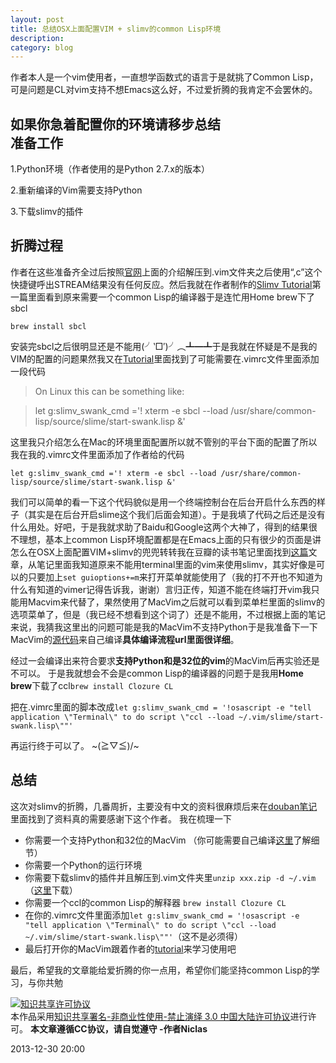 ```yaml
---
layout: post
title: 总结OSX上面配置VIM + slimv的common Lisp环境
description: 
category: blog
---
```


作者本人是一个vim使用者，一直想学函数式的语言于是就挑了Common Lisp，可是问题是CL对vim支持不想Emacs这么好，不过爱折腾的我肯定不会罢休的。

如果你急着配置你的环境请移步**总结**  
准备工作
------
1.Python环境（作者使用的是Python 2.7.x的版本）

2.重新编译的Vim需要支持Python

3.下载slimv的插件

折腾过程
------

作者在这些准备齐全过后按照[官网][1]上面的介绍解压到.vim文件夹之后使用“,c”这个快捷键呼出STREAM结果没有任何反应。然后我就在作者制作的[Slimv Tutorial][2]第一篇里面看到原来需要一个common Lisp的编译器于是连忙用Home brew下了sbcl 

`brew install sbcl`

安装完sbcl之后很明显还是不能用(╯‵□′)╯︵┻━┻于是我就在怀疑是不是我的VIM的配置的问题果然我又在[Tutorial][2]里面找到了可能需要在.vimrc文件里面添加一段代码

>On Linux this can be something like:

>let g:slimv_swank_cmd ='! xterm -e sbcl --load /usr/share/common-lisp/source/slime/start-swank.lisp &'

这里我只介绍怎么在Mac的环境里面配置所以就不管别的平台下面的配置了所以我在我的.vimrc文件里面添加了作者给的代码

`let g:slimv_swank_cmd ='! xterm -e sbcl --load /usr/share/common-lisp/source/slime/start-swank.lisp &'
`

我们可以简单的看一下这个代码貌似是用一个终端控制台在后台开启什么东西的样子（其实是在后台开启slime这个我们后面会知道）。于是我填了代码之后还是没有什么用处。好吧，于是我就求助了Baidu和Google这两个大神了，得到的结果很不理想，基本上common Lisp环境配置都是在Emacs上面的只有很少的页面是讲怎么在OSX上面配置VIM+slimv的兜兜转转我在豆瓣的读书笔记里面找到[这篇][3]文章，从笔记里面我知道原来不能用terminal里面的vim来使用slimv，其实好像是可以的只要加上`set guioptions+=m`来打开菜单就能使用了（我的打不开也不知道为什么有知道的vimer记得告诉我，谢谢）言归正传，知道不能在终端打开vim我只能用Macvim来代替了，果然使用了MacVim之后就可以看到菜单栏里面的slimv的选项菜单了，但是（我已经不想看到这个词了）还是不能用，不过根据上面的笔记来说，我猜我这里出的问题可能是我的MacVim不支持Python于是我准备下一下MacVim的[源代码][4]来自己编译**具体编译流程url里面很详细**。

经过一会编译出来符合要求**支持Python和是32位的vim**的MacVim后再实验还是不可以。
于是我就想会不会是common Lisp的编译器的问题于是我用**Home brew**下载了ccl`brew install Clozure CL`

把在.vimrc里面的脚本改成`let g:slimv_swank_cmd = '!osascript -e "tell application \"Terminal\" to do script \"ccl --load ~/.vim/slime/start-swank.lisp\""'`

再运行终于可以了。
~\(≧▽≦)/~

总结
---
这次对slimv的折腾，几番周折，主要没有中文的资料很麻烦后来在[douban笔记][3]里面找到了资料真的需要感谢下这个作者。
我在梳理一下

* 你需要一个支持Python和32位的MacVim （你可能需要自己编译[这里][4]了解细节）
* 你需要一个Python的运行环境
* 你需要下载slimv的插件并且解压到.vim文件夹里`unzip xxx.zip -d ~/.vim`（[这里][1]下载）
* 你需要一个ccl的common Lisp的解释器 `brew install Clozure CL`
* 在你的.vimrc文件里面添加`let g:slimv_swank_cmd = '!osascript -e "tell application \"Terminal\" to do script \"ccl --load ~/.vim/slime/start-swank.lisp\""'`（这不是必须得）
* 最后打开你的MacVim跟着作者的[tutorial][2]来学习使用吧

最后，希望我的文章能给爱折腾的你一点用，希望你们能坚持common Lisp的学习，与你共勉


<a rel="license" href="http://creativecommons.org/licenses/by-nc-nd/3.0/cn/"><img alt="知识共享许可协议" style="border-width:0" src="http://i.creativecommons.org/l/by-nc-nd/3.0/cn/80x15.png" /></a><br />本作品采用<a rel="license" href="http://creativecommons.org/licenses/by-nc-nd/3.0/cn/">知识共享署名-非商业性使用-禁止演绎 3.0 中国大陆许可协议</a>进行许可。
**本文章遵循CC协议，请自觉遵守    -作者Niclas**

2013-12-30 20:00


[1]:(http://www.vim.org/scripts/script.php?script_id=2531)
[2]:(http://kovisoft.bitbucket.org/tutorial.html)
[3]:(http://book.douban.com/annotation/15415332/)
[4]:(https://code.google.com/p/macvim/wiki/Building)


